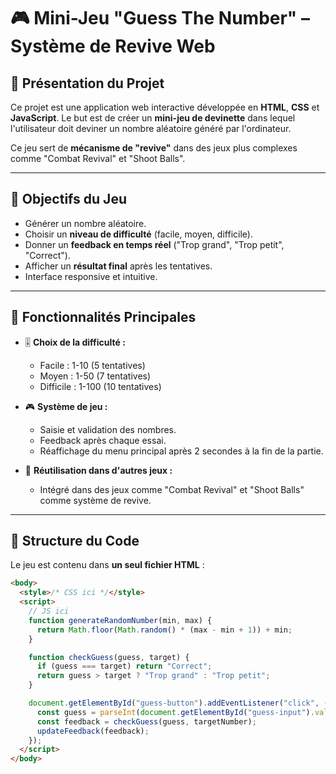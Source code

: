 # 🎮 Mini-Jeu "Guess The Number" – Système de Revive Web

## 📘 Présentation du Projet

Ce projet est une application web interactive développée en **HTML**, **CSS** et **JavaScript**. Le but est de créer un **mini-jeu de devinette** dans lequel l'utilisateur doit deviner un nombre aléatoire généré par l'ordinateur.

Ce jeu sert de **mécanisme de "revive"** dans des jeux plus complexes comme "Combat Revival" et "Shoot Balls".

---

## 📌 Objectifs du Jeu

- Générer un nombre aléatoire.
- Choisir un **niveau de difficulté** (facile, moyen, difficile).
- Donner un **feedback en temps réel** ("Trop grand", "Trop petit", "Correct").
- Afficher un **résultat final** après les tentatives.
- Interface responsive et intuitive.

---

## 🧩 Fonctionnalités Principales

- 🎚️ **Choix de la difficulté :**
  - Facile : 1-10 (5 tentatives)
  - Moyen : 1-50 (7 tentatives)
  - Difficile : 1-100 (10 tentatives)

- 🎮 **Système de jeu :**
  - Saisie et validation des nombres.
  - Feedback après chaque essai.
  - Réaffichage du menu principal après 2 secondes à la fin de la partie.

- 🔁 **Réutilisation dans d'autres jeux :**
  - Intégré dans des jeux comme "Combat Revival" et "Shoot Balls" comme système de revive.

---

## 📂 Structure du Code

Le jeu est contenu dans **un seul fichier HTML** :

```html
<body>
  <style>/* CSS ici */</style>
  <script>
    // JS ici
    function generateRandomNumber(min, max) {
      return Math.floor(Math.random() * (max - min + 1)) + min;
    }

    function checkGuess(guess, target) {
      if (guess === target) return "Correct";
      return guess > target ? "Trop grand" : "Trop petit";
    }

    document.getElementById("guess-button").addEventListener("click", () => {
      const guess = parseInt(document.getElementById("guess-input").value);
      const feedback = checkGuess(guess, targetNumber);
      updateFeedback(feedback);
    });
  </script>
</body>
